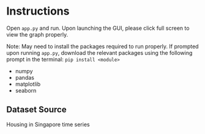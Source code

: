 # Instructions
Open `app.py` and run. Upon launching the GUI, please click full screen to view the graph properly. 

Note: May need to install the packages required to run properly. If prompted upon running `app.py`, download the relevant packages using the following prompt in the terminal: `pip install <module>`
- numpy
- pandas
- matplotlib
- seaborn

## Dataset Source
Housing in Singapore time series